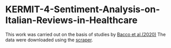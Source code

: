 # KERMIT-4-Sentiment-Analysis-on-Italian-Reviews-in-Healthcare

This work was carried out on the basis of studies by [Bacco et al.(2020)](http://ceur-ws.org/Vol-2769/paper_32.pdf)
The data were downloaded using the [scraper](https://github.com/lbacco/Italian-Healthcare-Reviews-4-Sentiment-Analysis).



